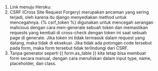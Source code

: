 1. Link menuju Heroku: 
2. CSRF (Cross Site Request Forgery) merupakan ancaman yang sering terjadi, oleh karena itu django menyediakan method untuk mencegahnya. {% csrf_token %} digunakan untuk mencegah serangan malicious dengan cara men-generate sebuah token dan memastikan requests yang kembali di cross-check dengan token ini saat sebuah page di generate. Jika token ini tidak termasuk dalam request yang datang, maka tidak di eksekusi.
   Jika tidak ada potongan code tersebut pada form, maka form tersebut tidak terlindungi dari CSRF.
3. Tanpa generator seperti {{ form.as_table }} kita tetap bisa membuat form secara manual, dengan cara menuliskan dalam <table> input type, name, placeholder, dan class.
   
